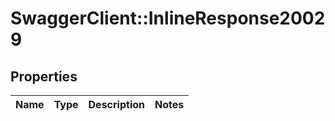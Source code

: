 # SwaggerClient::InlineResponse20029

## Properties
Name | Type | Description | Notes
------------ | ------------- | ------------- | -------------

